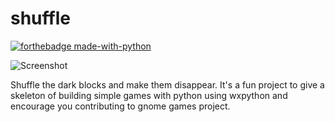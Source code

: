 # shuffle
[![forthebadge made-with-python](http://ForTheBadge.com/images/badges/made-with-python.svg)](https://www.python.org/) 

![Screenshot](https://github.com/TheMousePotato/shuffle/raw/master/screenshot.png)

Shuffle the dark blocks and make them disappear. It's a fun project to give a skeleton of building simple games with python using wxpython and encourage you contributing to gnome games project.
